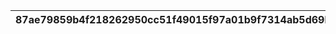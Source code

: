 |87ae79859b4f218262950cc51f49015f97a01b9f7314ab5d69bfb9435fa1f772|6c467d928ef900ec14521b7ed413cef1aec6d15717836004c783b5d631cb9dfd|ea3ff10d66f5e9df0ed243f37e41621a21bd5452176cd3cce98ec26f9a3d6700|c574663ee90dfb1757dbb0994f2f01ede84088c969fdb4d82b4afc00c03ae990|2f044519c557a42ab4988a1fe1843fee42091f430c9711b0ad5a27f09fb6bc2b|
| --- | --- | --- | --- | --- |